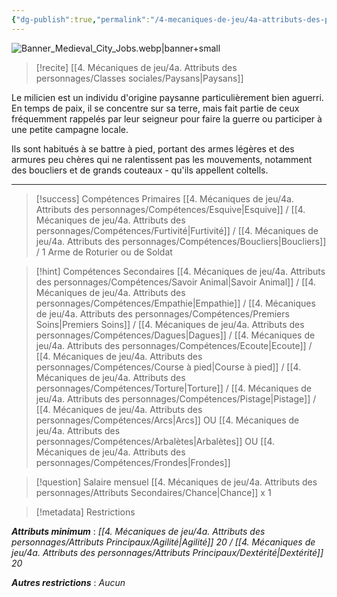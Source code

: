 ```yaml
---
{"dg-publish":true,"permalink":"/4-mecaniques-de-jeu/4a-attributs-des-personnages/metiers/milicien/"}
---
```


![Banner_Medieval_City_Jobs.webp|banner+small](/img/user/Z.%20Ressources/Banner_Medieval_City_Jobs.webp)

>[!recite]  [[4. Mécaniques de jeu/4a. Attributs des personnages/Classes sociales/Paysans\|Paysans]] 

Le milicien est un individu d'origine paysanne particulièrement bien aguerri. En temps de paix, il se concentre sur sa terre, mais fait partie de ceux fréquemment rappelés par leur seigneur pour faire la guerre ou participer à une petite campagne locale.

Ils sont habitués à se battre à pied, portant des armes légères et des armures peu chères qui ne ralentissent pas les mouvements, notamment des boucliers et de grands couteaux - qu'ils appellent coltells.

---

>[!success] Compétences Primaires
> [[4. Mécaniques de jeu/4a. Attributs des personnages/Compétences/Esquive\|Esquive]] / [[4. Mécaniques de jeu/4a. Attributs des personnages/Compétences/Furtivité\|Furtivité]] / [[4. Mécaniques de jeu/4a. Attributs des personnages/Compétences/Boucliers\|Boucliers]] / 1 Arme de Roturier ou de Soldat

>[!hint] Compétences Secondaires
> [[4. Mécaniques de jeu/4a. Attributs des personnages/Compétences/Savoir Animal\|Savoir Animal]] / [[4. Mécaniques de jeu/4a. Attributs des personnages/Compétences/Empathie\|Empathie]] / [[4. Mécaniques de jeu/4a. Attributs des personnages/Compétences/Premiers Soins\|Premiers Soins]] / [[4. Mécaniques de jeu/4a. Attributs des personnages/Compétences/Dagues\|Dagues]] / [[4. Mécaniques de jeu/4a. Attributs des personnages/Compétences/Ecoute\|Ecoute]] / [[4. Mécaniques de jeu/4a. Attributs des personnages/Compétences/Course à pied\|Course à pied]] / [[4. Mécaniques de jeu/4a. Attributs des personnages/Compétences/Torture\|Torture]] / [[4. Mécaniques de jeu/4a. Attributs des personnages/Compétences/Pistage\|Pistage]] / [[4. Mécaniques de jeu/4a. Attributs des personnages/Compétences/Arcs\|Arcs]] OU [[4. Mécaniques de jeu/4a. Attributs des personnages/Compétences/Arbalètes\|Arbalètes]] OU [[4. Mécaniques de jeu/4a. Attributs des personnages/Compétences/Frondes\|Frondes]]  

>[!question] Salaire mensuel 
> [[4. Mécaniques de jeu/4a. Attributs des personnages/Attributs Secondaires/Chance\|Chance]] x 1

>[!metadata] Restrictions

***Attributs minimum*** : *[[4. Mécaniques de jeu/4a. Attributs des personnages/Attributs Principaux/Agilité\|Agilité]] 20 / [[4. Mécaniques de jeu/4a. Attributs des personnages/Attributs Principaux/Dextérité\|Dextérité]] 20*

***Autres restrictions*** : *Aucun*
